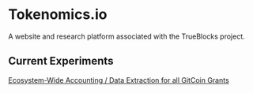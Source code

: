# Tokenomics.io

A website and research platform associated with the TrueBlocks project.

## Current Experiments

[Ecosystem-Wide Accounting / Data Extraction for all GitCoin Grants](./gitcoin)
